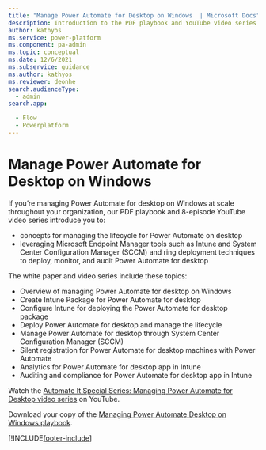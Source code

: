 ```yaml
---
title: "Manage Power Automate for Desktop on Windows  | Microsoft Docs"
description: Introduction to the PDF playbook and YouTube video series for managing Power Automate for desktop on Windows at scale throughout your organization.
author: kathyos
ms.service: power-platform
ms.component: pa-admin
ms.topic: conceptual
ms.date: 12/6/2021
ms.subservice: guidance
ms.author: kathyos
ms.reviewer: deonhe
search.audienceType: 
  - admin
search.app: 

  - Flow
  - Powerplatform
---
```

# Manage Power Automate for Desktop on Windows

If you’re managing Power Automate for desktop on Windows at scale throughout your organization, our PDF playbook and 8-episode YouTube video series introduce you to:

- concepts for managing the lifecycle for Power Automate on desktop
- leveraging Microsoft Endpoint Manager tools such as Intune and System Center Configuration Manager (SCCM) and ring deployment techniques to deploy, monitor, and audit Power Automate for desktop

The white paper and video series include these topics:

- Overview of managing Power Automate for desktop on Windows
- Create Intune Package for Power Automate for desktop
- Configure Intune for deploying the Power Automate for desktop package
- Deploy Power Automate for desktop and manage the lifecycle
- Manage Power Automate for desktop through System Center Configuration Manager (SCCM)
- Silent registration for Power Automate for desktop machines with Power Automate
- Analytics for Power Automate for desktop app in Intune
- Auditing and compliance for Power Automate for desktop app in Intune

Watch the [Automate It Special Series: Managing Power Automate for Desktop video series](https://aka.ms/padonwindowspnpvideo)  on YouTube.

Download your copy of the [Managing Power Automate Desktop on Windows playbook](https://aka.ms/padonwindowspnpdoc).


[!INCLUDE[footer-include](../../includes/footer-banner.md)]